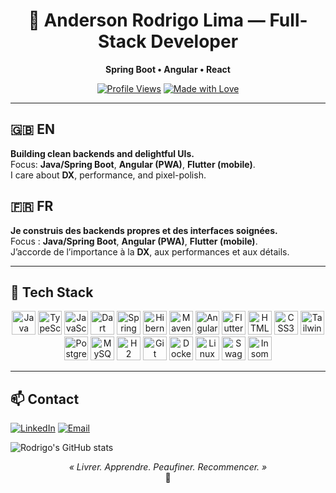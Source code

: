 
<div align="center">

# 🐇 Anderson Rodrigo Lima — Full-Stack Developer  
**Spring Boot • Angular • React**

[![Profile Views](https://komarev.com/ghpvc/?username=AROLima&style=flat-square)](https://github.com/AROLima)
[![Made with Love](https://img.shields.io/badge/made%20with-love-ff69b4?style=flat-square)](#)

</div>

---

## 🇬🇧 EN
**Building clean backends and delightful UIs.**  
Focus: **Java/Spring Boot**, **Angular (PWA)**, **Flutter (mobile)**.  
I care about **DX**, performance, and pixel-polish.

## 🇫🇷 FR
**Je construis des backends propres et des interfaces soignées.**  
Focus : **Java/Spring Boot**, **Angular (PWA)**, **Flutter (mobile)**.  
J’accorde de l’importance à la **DX**, aux performances et aux détails.

---

## 🧰 Tech Stack
<div align="center">

<!-- Languages -->
<img alt="Java"       title="Java"       height="38" src="https://cdn.jsdelivr.net/gh/devicons/devicon/icons/java/java-original.svg" />
<img alt="TypeScript" title="TypeScript" height="38" src="https://cdn.jsdelivr.net/gh/devicons/devicon/icons/typescript/typescript-original.svg" />
<img alt="JavaScript" title="JavaScript" height="38" src="https://cdn.jsdelivr.net/gh/devicons/devicon/icons/javascript/javascript-original.svg" />
<img alt="Dart"       title="Dart"       height="38" src="https://cdn.jsdelivr.net/gh/devicons/devicon/icons/dart/dart-original.svg" />

<!-- Backend -->
<img alt="Spring"     title="Spring Boot" height="38" src="https://cdn.jsdelivr.net/gh/devicons/devicon/icons/spring/spring-original.svg" />
<img alt="Hibernate"  title="Hibernate"   height="38" src="https://cdn.jsdelivr.net/gh/devicons/devicon/icons/hibernate/hibernate-plain.svg" />
<img alt="Maven"      title="Maven"       height="38" src="https://cdn.jsdelivr.net/gh/devicons/devicon/icons/maven/maven-original.svg" />

<!-- Frontend -->
<img alt="Angular"    title="Angular"     height="38" src="https://cdn.jsdelivr.net/gh/devicons/devicon/icons/angular/angular-original.svg" />
<img alt="Flutter"    title="Flutter"     height="38" src="https://cdn.jsdelivr.net/gh/devicons/devicon/icons/flutter/flutter-original.svg" />
<img alt="HTML5"      title="HTML5"       height="38" src="https://cdn.jsdelivr.net/gh/devicons/devicon/icons/html5/html5-plain.svg" />
<img alt="CSS3"       title="CSS3"        height="38" src="https://cdn.jsdelivr.net/gh/devicons/devicon/icons/css3/css3-plain.svg" />
<img alt="Tailwind"   title="Tailwind"    height="38" src="https://cdn.jsdelivr.net/gh/devicons/devicon/icons/tailwindcss/tailwindcss-plain.svg" />

<!-- Databases -->
<img alt="PostgreSQL" title="PostgreSQL" height="38" src="https://cdn.jsdelivr.net/gh/devicons/devicon/icons/postgresql/postgresql-original.svg" />
<img alt="MySQL"      title="MySQL"      height="38" src="https://cdn.jsdelivr.net/gh/devicons/devicon/icons/mysql/mysql-original.svg" />
<img alt="H2"         title="H2"         height="38" src="https://cdn.jsdelivr.net/gh/devicons/devicon/icons/h2/h2-original.svg" />

<!-- Tools -->
<img alt="Git"        title="Git"         height="38" src="https://cdn.jsdelivr.net/gh/devicons/devicon/icons/git/git-original.svg" />
<img alt="Docker"     title="Docker"      height="38" src="https://cdn.jsdelivr.net/gh/devicons/devicon/icons/docker/docker-original.svg" />
<img alt="Linux"      title="Linux"       height="38" src="https://cdn.jsdelivr.net/gh/devicons/devicon/icons/linux/linux-original.svg" />
<img alt="Swagger"    title="Swagger / OpenAPI" height="38" src="https://cdn.jsdelivr.net/gh/devicons/devicon/icons/swagger/swagger-original.svg" />
<img alt="Insomnia"   title="Insomnia"    height="38" src="https://cdn.jsdelivr.net/gh/devicons/devicon/icons/insomnia/insomnia-original.svg" />

</div>

---

## 📫 Contact
[![LinkedIn](https://img.shields.io/badge/LinkedIn-Rodrigo-blue?logo=linkedin&style=flat-square)](https://www.linkedin.com/in/anderson-de-oliveiralima)
[![Email](https://img.shields.io/badge/Email-Say%20Hi!-ea4335?logo=gmail&style=flat-square)](mailto:rodrigo.lima546@hotmail.com)


![Rodrigo's GitHub stats](https://github-readme-stats.vercel.app/api?username=AROLima&show_icons=true&theme=transparent)

<div align="center">
  
_« Livrer. Apprendre. Peaufiner. Recommencer. »_  
🖤

</div>
